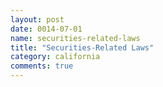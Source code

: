 ```yaml
---
layout: post
date: 0014-07-01
name: securities-related-laws
title: "Securities-Related Laws"
category: california
comments: true
---
```



